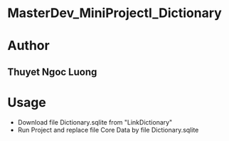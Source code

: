 # MasterDev_MiniProjectI_Dictionary
# Author 
## Thuyet Ngoc Luong

# Usage

- Download file Dictionary.sqlite from "LinkDictionary"
- Run Project and replace file Core Data by file Dictionary.sqlite
